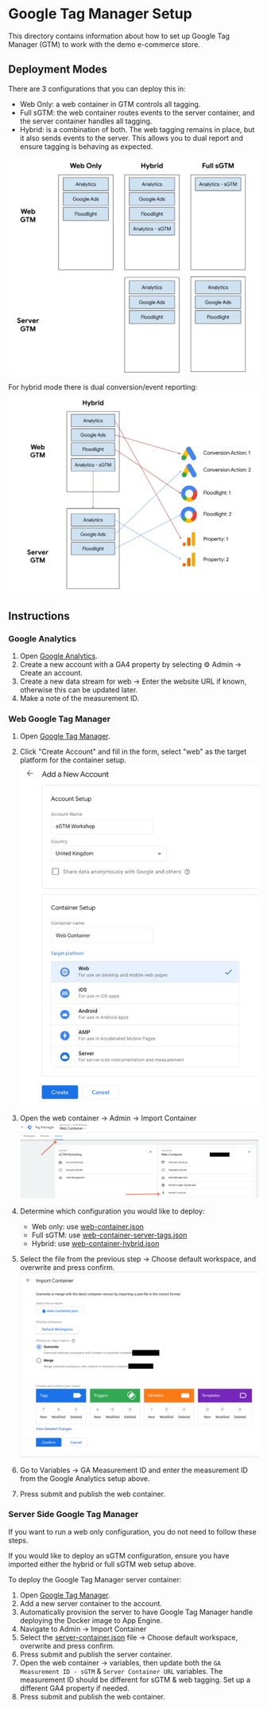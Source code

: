# Google Tag Manager Setup

This directory contains information about how to set up Google Tag Manager (GTM)
to work with the demo e-commerce store.

## Deployment Modes

There are 3 configurations that you can deploy this in:

-   Web Only: a web container in GTM controls all tagging.
-   Full sGTM: the web container routes events to the server container, and the
    server container handles all tagging.
-   Hybrid: is a combination of both. The web tagging remains in place, but it
    also sends events to the server. This allows you to dual report and ensure
    tagging is behaving as expected.

![3 modes of GTM](./docs/images/onboarding-to-sgtm.png)

For hybrid mode there is dual conversion/event reporting:
![Hybrid sGTM](./docs/images/hybrid-sgtm.png)

## Instructions

### Google Analytics

1.  Open [Google Analytics](http://analytics.google.com).
2.  Create a new account with a GA4 property by selecting ⚙ Admin -> Create an
    account.
3.  Create a new data stream for web -> Enter the website URL if known,
    otherwise this can be updated later.
4.  Make a note of the measurement ID.

### Web Google Tag Manager

1.  Open [Google Tag Manager](http://tagmanager.google.com).
2.  Click "Create Account" and fill in the form, select "web" as the target
    platform for the container setup.
    ![Create Account Form](./docs/images/gtm-account-create.png)
3.  Open the web container -> Admin -> Import Container
    ![Import Container screenshot](./docs/images/gtm-import-container.png)

4.  Determine which configuration you would like to deploy:

    -   Web only: use [web-container.json](./src/web-container.json)
    -   Full sGTM: use
        [web-container-server-tags.json](./src/web-container-server-tags.json)
    -   Hybrid: use [web-container-hybrid.json](./src/web-container-hybrid.json)

5.  Select the file from the previous step -> Choose default workspace, and
    overwrite and press confirm.
    ![Import Container settings](./docs/images/gtm-import-container-settings.png)

6.  Go to Variables -> GA Measurement ID and enter the measurement ID from the
    Google Analytics setup above.

7.  Press submit and publish the web container.

### Server Side Google Tag Manager

If you want to run a web only configuration, you do not need to follow these
steps.

If you would like to deploy an sGTM configuration, ensure you have imported
either the hybrid or full sGTM web setup above.

To deploy the Google Tag Manager server container:

1.  Open [Google Tag Manager](http://tagmanager.google.com).
2.  Add a new server container to the account.
3.  Automatically provision the server to have Google Tag Manager handle
    deploying the Docker image to App Engine.
4.  Navigate to Admin -> Import Container
5.  Select the [server-container.json](./src/server-container.json) file ->
    Choose default workspace, overwrite and press confirm.
6.  Press submit and publish the server container.
7.  Open the web container -> variables, then update both the
    `GA Measurement ID - sGTM` & `Server Container URL` variables. The
    measurement ID should be different for sGTM & web tagging. Set up a
    different GA4 property if needed.
8.  Press submit and publish the web container.
